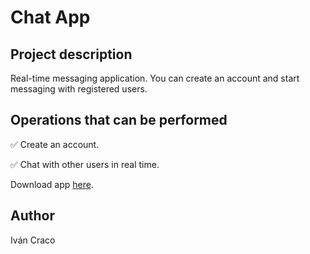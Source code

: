 <h1>Chat App</h1>
<h2>Project description</h2>
<p>Real-time messaging application. You can create an account and start messaging with registered users.</p>
<h2>Operations that can be performed</h2>
<p>&#9989 Create an account.</p>
<p>&#9989 Chat with other users in real time.</p>
<p>Download app <a href="https://github.com/ivancraco/chatapp/releases" download="chat_app">here</a>.</p>
<h2>Author</h2>
<span>Iván Craco</span>
